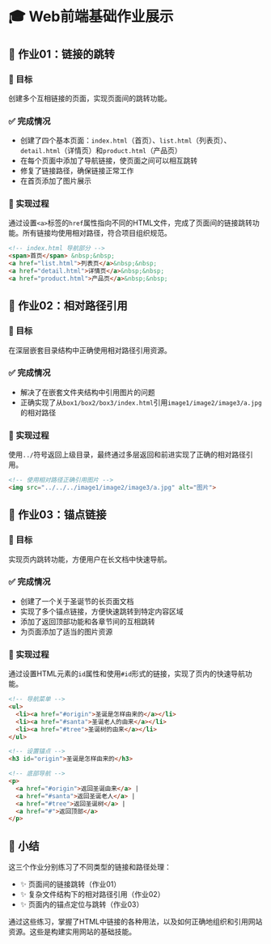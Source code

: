 # 🎓 Web前端基础作业展示

## 📑 作业01：链接的跳转 
 
### 🎯 目标
创建多个互相链接的页面，实现页面间的跳转功能。

### ✅ 完成情况
- 创建了四个基本页面：`index.html`（首页）、`list.html`（列表页）、`detail.html`（详情页）和`product.html`（产品页）
- 在每个页面中添加了导航链接，使页面之间可以相互跳转
- 修复了链接路径，确保链接正常工作
- 在首页添加了图片展示

### 🔄 实现过程
通过设置`<a>`标签的`href`属性指向不同的HTML文件，完成了页面间的链接跳转功能。所有链接均使用相对路径，符合项目组织规范。

```html
<!-- index.html 导航部分 -->
<span>首页</span> &nbsp;&nbsp;
<a href="list.html">列表页</a>&nbsp;&nbsp;
<a href="detail.html">详情页</a>&nbsp;&nbsp;
<a href="product.html">产品页</a>&nbsp;&nbsp;
```

## 📑 作业02：相对路径引用

### 🎯 目标
在深层嵌套目录结构中正确使用相对路径引用资源。

### ✅ 完成情况
- 解决了在嵌套文件夹结构中引用图片的问题
- 正确实现了从`box1/box2/box3/index.html`引用`image1/image2/image3/a.jpg`的相对路径

### 🔄 实现过程
使用`../`符号返回上级目录，最终通过多层返回和前进实现了正确的相对路径引用。

```html
<!-- 使用相对路径正确引用图片 -->
<img src="../../../image1/image2/image3/a.jpg" alt="图片">
```

## 📑 作业03：锚点链接

### 🎯 目标
实现页内跳转功能，方便用户在长文档中快速导航。

### ✅ 完成情况
- 创建了一个关于圣诞节的长页面文档
- 实现了多个锚点链接，方便快速跳转到特定内容区域
- 添加了返回顶部功能和各章节间的互相跳转
- 为页面添加了适当的图片资源

### 🔄 实现过程
通过设置HTML元素的`id`属性和使用`#id`形式的链接，实现了页内的快速导航功能。

```html
<!-- 导航菜单 -->
<ul>
  <li><a href="#origin">圣诞是怎样由来的</a></li>
  <li><a href="#santa">圣诞老人的由来</a></li>
  <li><a href="#tree">圣诞树的由来</a></li>
</ul>

<!-- 设置锚点 -->
<h3 id="origin">圣诞是怎样由来的</h3>

<!-- 底部导航 -->
<p>
  <a href="#origin">返回圣诞由来</a> | 
  <a href="#santa">返回圣诞老人</a> | 
  <a href="#tree">返回圣诞树</a> | 
  <a href="#">返回顶部</a>
</p>
```

## 🌟 小结

这三个作业分别练习了不同类型的链接和路径处理：
- ✨ 页面间的链接跳转（作业01）
- ✨ 复杂文件结构下的相对路径引用（作业02）
- ✨ 页面内的锚点定位与跳转（作业03）

通过这些练习，掌握了HTML中链接的各种用法，以及如何正确地组织和引用网站资源。这些是构建实用网站的基础技能。